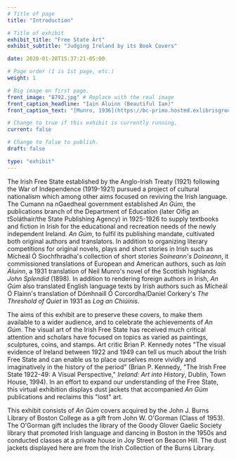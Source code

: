 ```yaml
---
# Title of page
title: "Introduction"

# Title of exhibit
exhibit_title: "Free State Art"
exhibit_subtitle: "Judging Ireland by its Book Covers"

date: 2020-01-28T15:37:21-05:00

# Page order (1 is 1st page, etc.)
weight: 1 

# Big image on first page.
front_image: "8792.jpg" # Replace with the real image
front_caption_headline: "Iain Áluinn (Beautiful Ian)"
front_caption_text: "[Munro, 1936](https://bc-primo.hosted.exlibrisgroup.com/permalink/f/l6ucgu/ALMA-BC21376305590001021)"

# Change to true if this exhibit is currently running.
current: false

# Change to false to publish.
draft: false

type: "exhibit"
---
```


The Irish Free State established by the Anglo-Irish Treaty (1921) following the War of Independence (1919-1921) pursued a project of cultural nationalism which among other aims focused on reviving the Irish language. The Cumann na nGaedheal government established *An Gúm*, the publications branch of the Department of Education (later Oifig an tSoláthair/the State Publishing Agency) in 1925-1926 to supply textbooks and fiction in Irish for the educational and recreation needs of the newly independent Ireland. *An Gúm*, to fulfil its publishing mandate, cultivated both original authors and translators. In addition to organizing literary competitions for original novels, plays and short stories in Irish such as Mícheál Ó Siochfhradha's collection of short stories *Soineann's Doineann*, it commissioned translations of European and American authors, such as *Iain Áluinn*, a 1931 translation of Neil Munro's novel of the Scottish highlands *John Splendid* (1898). In addition to rendering foreign authors in Irish, *An Gúm* also translated English language texts by Irish authors such as Mícheál Ó Flainn's translation of Dómhnaill Ó Corcordha/Daniel Corkery's *The Threshold of Quiet* in 1931 as *Log an Chiúinis*.

The aims of this exhibit are to preserve these covers, to make them available to a wider audience, and to celebrate the achievements of *An Gúm*. The visual art of the Irish Free State has received much critical attention and scholars have focused on topics as varied as paintings, sculptures, coins, and stamps. Art critic Brian P. Kennedy notes "The visual evidence of Ireland between 1922 and 1949 can tell us much about the Irish Free State and can enable us to place ourselves more vividly and imaginatively in the history of the period" (Brian P. Kennedy, "The Irish Free State 1922-49: A Visual Perspective," *Ireland: Art into History*, Dublin, Town House, 1994). In an effort to expand our understanding of the Free State, this virtual exhibition displays dust jackets that accompanied *An Gúm* publications and reclaims this "lost" art.

This exhibit consists of *An Gúm* covers acquired by the John J. Burns Library of Boston College as a gift from John W. O'Gorman (Class of 1953). The O'Gorman gift includes the library of the Goody Glover Gaelic Society library that promoted Irish language and dancing in Boston in the 1950s and conducted classes at a private house in Joy Street on Beacon Hill. The dust jackets displayed here are from the Irish Collection of the Burns Library.